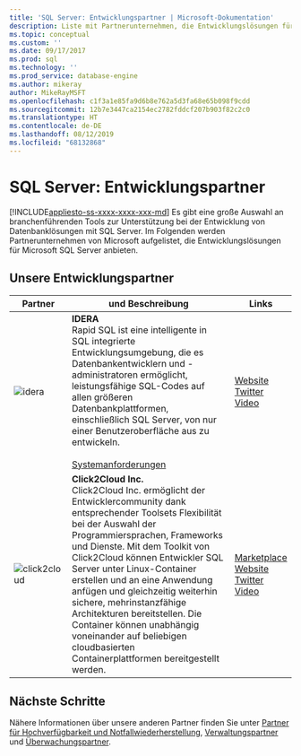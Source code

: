 ```yaml
---
title: 'SQL Server: Entwicklungspartner | Microsoft-Dokumentation'
description: Liste mit Partnerunternehmen, die Entwicklungslösungen für SQL Server anbieten.
ms.topic: conceptual
ms.custom: ''
ms.date: 09/17/2017
ms.prod: sql
ms.technology: ''
ms.prod_service: database-engine
ms.author: mikeray
author: MikeRayMSFT
ms.openlocfilehash: c1f3a1e85fa9d6b8e762a5d3fa68e65b098f9cdd
ms.sourcegitcommit: 12b7e3447ca2154ec2782fddcf207b903f82c2c0
ms.translationtype: HT
ms.contentlocale: de-DE
ms.lasthandoff: 08/12/2019
ms.locfileid: "68132868"
---
```

# <a name="sql-server-development-partners"></a>SQL Server: Entwicklungspartner
[!INCLUDE[appliesto-ss-xxxx-xxxx-xxx-md](../includes/appliesto-ss-xxxx-xxxx-xxx-md.md)]
Es gibt eine große Auswahl an branchenführenden Tools zur Unterstützung bei der Entwicklung von Datenbanklösungen mit SQL Server.  Im Folgenden werden Partnerunternehmen von Microsoft aufgelistet, die Entwicklungslösungen für Microsoft SQL Server anbieten.

## <a name="our-development-partners"></a>Unsere Entwicklungspartner

| Partner | und Beschreibung | Links |
| --- | --- | --- |
|![idera][1] |**IDERA**<br>Rapid SQL ist eine intelligente in SQL integrierte Entwicklungsumgebung, die es Datenbankentwicklern und -administratoren ermöglicht, leistungsfähige SQL-Codes auf allen größeren Datenbankplattformen, einschließlich SQL Server, von nur einer Benutzeroberfläche aus zu entwickeln.<br><br>[Systemanforderungen][idera_requirements]|<!--[Marketplace][idera_marketplace]<br>-->[Website][idera_website]<br>[Twitter][idera_twitter]<br>[Video][idera_youtube] |
|![click2cloud][2] |**Click2Cloud Inc.**<br>Click2Cloud Inc. ermöglicht der Entwicklercommunity dank entsprechender Toolsets Flexibilität bei der Auswahl der Programmiersprachen, Frameworks und Dienste. Mit dem Toolkit von Click2Cloud können Entwickler SQL Server unter Linux-Container erstellen und an eine Anwendung anfügen und gleichzeitig weiterhin sichere, mehrinstanzfähige Architekturen bereitstellen. Die Container können unabhängig voneinander auf beliebigen cloudbasierten Containerplattformen bereitgestellt werden.|[Marketplace][click2cloud_marketplace]<br>[Website][click2cloud_website]<br>[Twitter][click2cloud_twitter]<br>[Video][click2cloud_youtube] |

## <a name="next-steps"></a>Nächste Schritte
Nähere Informationen über unsere anderen Partner finden Sie unter [Partner für Hochverfügbarkeit und Notfallwiederherstellung][hadr_partners], [Verwaltungspartner][management_partners] und [Überwachungspartner][monitor_partners].

<!--Image references-->
[1]: ./media/partner-hadr-sql-server/idera_logo.png
[2]: ./media/partner-hadr-sql-server/click2cloud_logo.png

<!--Article links-->
[hadr_partners]: ./partner-hadr-sql-server.md
[management_partners]: ./partner-management-sql-server.md
[monitor_partners]: ./partner-monitor-sql-server.md

<!--Website links -->

[idera_website]:https://www.idera.com/rapid-sql-ide
[click2cloud_website]:https://www.click2cloud.net
<!--Get Started Links-->

<!--Datasheet Links-->

<!--Marketplace Links -->

<!----Not available[idera_marketplace]:https://azure.microsoft.com/marketplace/ -->

[click2cloud_marketplace]:https://marketplace.visualstudio.com/items?itemName=Click2CloudInc.Click2CloudDockerExtensionforVisualStudio 

<!--Press links-->
<!--[idera_press]:-->

<!--YouTube links-->
[idera_youtube]:https://www.idera.com/resourcecentral/videos/rapid-sql-overview
[click2cloud_youtube]:https://www.youtube.com/channel/UCjVgly_5QMuNZQh2I2FkHQQ

<!--Twitter links-->
[idera_twitter]:https://twitter.com/Idera_Software
[click2cloud_twitter]:https://twitter.com/click2cloudinc 

<!--Supported Systems-->
[idera_requirements]:https://www.idera.com/rapid-sql-ide/systemrequirements
